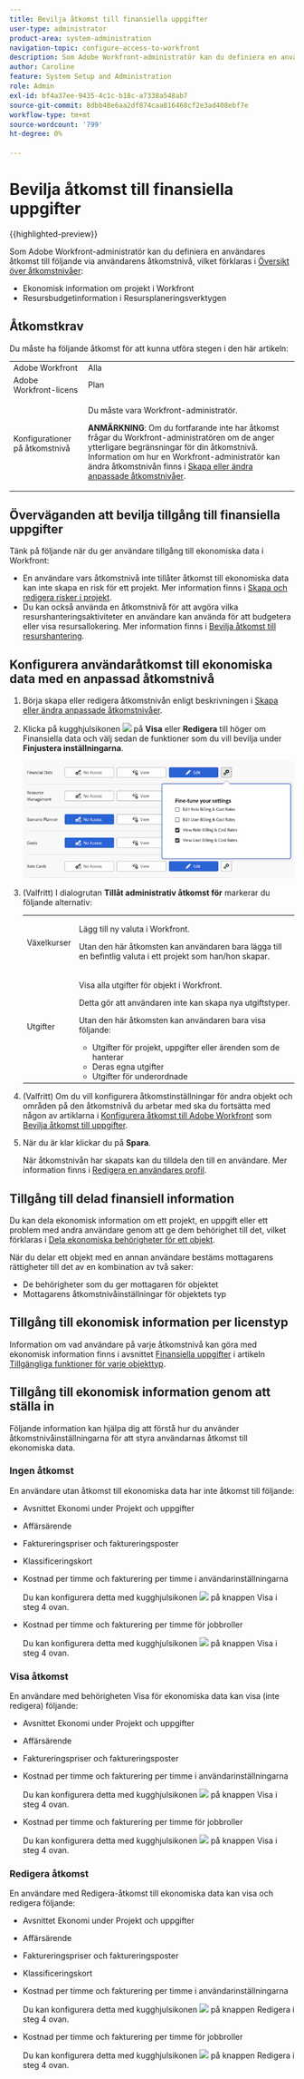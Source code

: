 ```yaml
---
title: Bevilja åtkomst till finansiella uppgifter
user-type: administrator
product-area: system-administration
navigation-topic: configure-access-to-workfront
description: Som Adobe Workfront-administratör kan du definiera en användares åtkomst till ekonomiska data i Workfront via åtkomstnivån.
author: Caroline
feature: System Setup and Administration
role: Admin
exl-id: bf4a37ee-9435-4c1c-b18c-a7338a548ab7
source-git-commit: 8dbb48e6aa2df874caa816468cf2e3ad408ebf7e
workflow-type: tm+mt
source-wordcount: '799'
ht-degree: 0%

---
```


# Bevilja åtkomst till finansiella uppgifter

{{highlighted-preview}}

Som Adobe Workfront-administratör kan du definiera en användares åtkomst till följande via användarens åtkomstnivå, vilket förklaras i [Översikt över åtkomstnivåer](../../../administration-and-setup/add-users/access-levels-and-object-permissions/access-levels-overview.md):

* Ekonomisk information om projekt i Workfront
* Resursbudgetinformation i Resursplaneringsverktygen

## Åtkomstkrav

Du måste ha följande åtkomst för att kunna utföra stegen i den här artikeln:

<table style="table-layout:auto"> 
 <col> 
 <col> 
 <tbody> 
  <tr> 
   <td role="rowheader">Adobe Workfront</td> 
   <td>Alla</td> 
  </tr> 
  <tr> 
   <td role="rowheader">Adobe Workfront-licens</td> 
   <td>Plan</td> 
  </tr> 
  <tr> 
   <td role="rowheader">Konfigurationer på åtkomstnivå</td> 
   <td> <p>Du måste vara Workfront-administratör.</p> <p><b>ANMÄRKNING</b>: Om du fortfarande inte har åtkomst frågar du Workfront-administratören om de anger ytterligare begränsningar för din åtkomstnivå. Information om hur en Workfront-administratör kan ändra åtkomstnivån finns i <a href="../../../administration-and-setup/add-users/configure-and-grant-access/create-modify-access-levels.md" class="MCXref xref" data-mc-variable-override="">Skapa eller ändra anpassade åtkomstnivåer</a>.</p> </td> 
  </tr> 
 </tbody> 
</table>

## Överväganden att bevilja tillgång till finansiella uppgifter

Tänk på följande när du ger användare tillgång till ekonomiska data i Workfront:

* En användare vars åtkomstnivå inte tillåter åtkomst till ekonomiska data kan inte skapa en risk för ett projekt. Mer information finns i [Skapa och redigera risker i projekt](../../../manage-work/projects/define-a-business-case/create-edit-risks-on-projects.md).
* Du kan också använda en åtkomstnivå för att avgöra vilka resurshanteringsaktiviteter en användare kan använda för att budgetera eller visa resursallokering. Mer information finns i [Bevilja åtkomst till resurshantering](../../../administration-and-setup/add-users/configure-and-grant-access/grant-access-resource-management.md).

## Konfigurera användaråtkomst till ekonomiska data med en anpassad åtkomstnivå

1. Börja skapa eller redigera åtkomstnivån enligt beskrivningen i [Skapa eller ändra anpassade åtkomstnivåer](../../../administration-and-setup/add-users/configure-and-grant-access/create-modify-access-levels.md).
1. Klicka på kugghjulsikonen ![](assets/gear-icon-settings.png) på **Visa** eller **Redigera** till höger om Finansiella data och välj sedan de funktioner som du vill bevilja under **Finjustera inställningarna**.

   ![](assets/financial-data-fine-tune-nwe.png)

1. (Valfritt) I dialogrutan **Tillåt administrativ åtkomst för** markerar du följande alternativ:

   <table style="table-layout:auto"> 
    <col> 
    <col> 
    <tbody> 
     <tr> 
      <td role="rowheader">Växelkurser</td> 
      <td> <p>Lägg till ny valuta i Workfront.</p> <p>Utan den här åtkomsten kan användaren bara lägga till en befintlig valuta i ett projekt som han/hon skapar.</p> </td> 
     </tr> 
     <tr> 
      <td role="rowheader">Utgifter</td> 
      <td> <p>Visa alla utgifter för objekt i Workfront.</p> <p>Detta gör att användaren inte kan skapa nya utgiftstyper.</p> <p>Utan den här åtkomsten kan användaren bara visa följande:</p> 
       <ul> 
        <li>Utgifter för projekt, uppgifter eller ärenden som de hanterar</li> 
        <li>Deras egna utgifter</li> 
        <li>Utgifter för underordnade</li> 
       </ul> </td> 
     </tr> 
    </tbody> 
   </table>

1. (Valfritt) Om du vill konfigurera åtkomstinställningar för andra objekt och områden på den åtkomstnivå du arbetar med ska du fortsätta med någon av artiklarna i [Konfigurera åtkomst till Adobe Workfront](../../../administration-and-setup/add-users/configure-and-grant-access/configure-access.md) som [Bevilja åtkomst till uppgifter](../../../administration-and-setup/add-users/configure-and-grant-access/grant-access-tasks.md).
1. När du är klar klickar du på **Spara**.

   När åtkomstnivån har skapats kan du tilldela den till en användare. Mer information finns i [Redigera en användares profil](../../../administration-and-setup/add-users/create-and-manage-users/edit-a-users-profile.md).

## Tillgång till delad finansiell information

Du kan dela ekonomisk information om ett projekt, en uppgift eller ett problem med andra användare genom att ge dem behörighet till det, vilket förklaras i [Dela ekonomiska behörigheter för ett objekt](../../../workfront-basics/grant-and-request-access-to-objects/share-financial-permissions-object.md).

<!--
If you make changes here, make them also in the "Grant access to" articles where this snippet had to be converted to text:
* reports, dashboards, and calendars
* financial data
* issue
-->

När du delar ett objekt med en annan användare bestäms mottagarens rättigheter till det av en kombination av två saker:

* De behörigheter som du ger mottagaren för objektet
* Mottagarens åtkomstnivåinställningar för objektets typ

## Tillgång till ekonomisk information per licenstyp

Information om vad användare på varje åtkomstnivå kan göra med ekonomisk information finns i avsnittet [Finansiella uppgifter](../../../administration-and-setup/add-users/access-levels-and-object-permissions/functionality-available-for-each-object-type.md#financia) i artikeln [Tillgängliga funktioner för varje objekttyp](../../../administration-and-setup/add-users/access-levels-and-object-permissions/functionality-available-for-each-object-type.md).

## Tillgång till ekonomisk information genom att ställa in

Följande information kan hjälpa dig att förstå hur du använder åtkomstnivåinställningarna för att styra användarnas åtkomst till ekonomiska data.

### Ingen åtkomst

En användare utan åtkomst till ekonomiska data har inte åtkomst till följande:

* Avsnittet Ekonomi under Projekt och uppgifter
* Affärsärende
* Faktureringspriser och faktureringsposter
* <span class="preview">Klassificeringskort</span>
* Kostnad per timme och fakturering per timme i användarinställningarna

  Du kan konfigurera detta med kugghjulsikonen ![](assets/gear-icon-settings.png) på knappen Visa i steg 4 ovan.

* Kostnad per timme och fakturering per timme för jobbroller

  Du kan konfigurera detta med kugghjulsikonen ![](assets/gear-icon-settings.png) på knappen Visa i steg 4 ovan.

### Visa åtkomst

En användare med behörigheten Visa för ekonomiska data kan visa (inte redigera) följande:

* Avsnittet Ekonomi under Projekt och uppgifter
* Affärsärende
* Faktureringspriser och faktureringsposter
* Kostnad per timme och fakturering per timme i användarinställningarna

  Du kan konfigurera detta med kugghjulsikonen ![](assets/gear-icon-settings.png) på knappen Visa i steg 4 ovan.

* Kostnad per timme och fakturering per timme för jobbroller

  Du kan konfigurera detta med kugghjulsikonen ![](assets/gear-icon-settings.png) på knappen Visa i steg 4 ovan.

### Redigera åtkomst

En användare med Redigera-åtkomst till ekonomiska data kan visa och redigera följande:

* Avsnittet Ekonomi under Projekt och uppgifter
* Affärsärende
* Faktureringspriser och faktureringsposter
* <span class="preview">Klassificeringskort</span>
* Kostnad per timme och fakturering per timme i användarinställningarna

  Du kan konfigurera detta med kugghjulsikonen ![](assets/gear-icon-settings.png) på knappen Redigera i steg 4 ovan.

* Kostnad per timme och fakturering per timme för jobbroller

  Du kan konfigurera detta med kugghjulsikonen ![](assets/gear-icon-settings.png) på knappen Redigera i steg 4 ovan.
